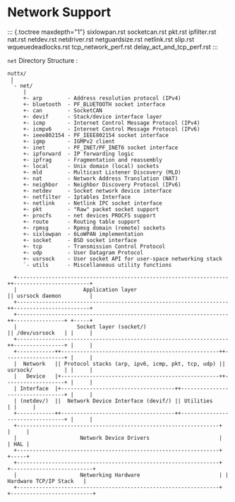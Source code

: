 Network Support
===============

::: {.toctree maxdepth="1"}
sixlowpan.rst socketcan.rst pkt.rst ipfilter.rst nat.rst netdev.rst
netdriver.rst netguardsize.rst netlink.rst slip.rst wqueuedeadlocks.rst
tcp\_network\_perf.rst delay\_act\_and\_tcp\_perf.rst
:::

`net` Directory Structure :

    nuttx/
     |
     `- net/
         |
         +- arp        - Address resolution protocol (IPv4)
         +- bluetooth  - PF_BLUETOOTH socket interface
         +- can        - SocketCAN
         +- devif      - Stack/device interface layer
         +- icmp       - Internet Control Message Protocol (IPv4)
         +- icmpv6     - Internet Control Message Protocol (IPv6)
         +- ieee802154 - PF_IEEE802154 socket interface
         +- igmp       - IGMPv2 client
         +- inet       - PF_INET/PF_INET6 socket interface
         +- ipforward  - IP forwarding logic
         +- ipfrag     - Fragmentation and reassembly
         +- local      - Unix domain (local) sockets
         +- mld        - Multicast Listener Discovery (MLD)
         +- nat        - Network Address Translation (NAT)
         +- neighbor   - Neighbor Discovery Protocol (IPv6)
         +- netdev     - Socket network device interface
         +- netfilter  - Iptables Interface
         +- netlink    - Netlink IPC socket interface
         +- pkt        - "Raw" packet socket support
         +- procfs     - net devices PROCFS support
         +- route      - Routing table support
         +- rpmsg      - Rpmsg domain (remote) sockets
         +- sixlowpan  - 6LoWPAN implementation
         +- socket     - BSD socket interface
         +- tcp        - Transmission Control Protocol
         +- udp        - User Datagram Protocol
         +- usrsock    - User socket API for user-space networking stack
         `- utils      - Miscellaneous utility functions

      +-------------------------------------------------------------------++------------------------+
      |                     Application layer                             || usrsock daemon         |
      +-------------------------------------------------------------------++------------------------+
      +-------------------------------------------------------------------++----------------+ +-----+
      |                   Socket layer (socket/)                          || /dev/usrsock   | |     |
      +-------------------------------------------------------------------++----------------+ |     |
      +------------++--------------------------------------------------++-------------------+ |     |
      |  Network   || Protocol stacks (arp, ipv6, icmp, pkt, tcp, udp) || usrsock/          | |     |
      |   Device   |+--------------------------------------------------++-------------------+ |     |
      | Interface  |+------------------------------------++---------------------------------+ |     |
      | (netdev/)  ||  Network Device Interface (devif/) || Utilities                       | |     |
      +------------++------------------------------------++---------------------------------+ |     |
      +----------------------------------------------------------------+                      |     |
      |                    Network Device Drivers                      |                      | HAL |
      +----------------------------------------------------------------+                      +-----+
      +----------------------------------------------------------------+ +--------------------------+
      |                    Networking Hardware                         | |  Hardware TCP/IP Stack   |
      +----------------------------------------------------------------+ +--------------------------+
